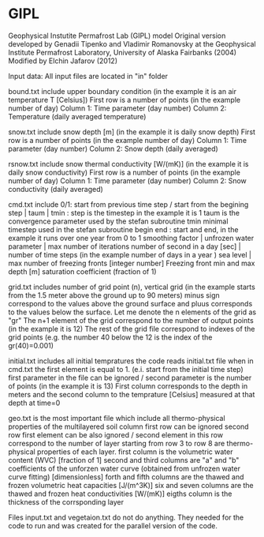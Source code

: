 GIPL
====

Geophysical Instutite Permafrost Lab (GIPL) model
Original version developed by Genadii Tipenko and Vladimir Romanovsky 
at the Geophysical Institute Permafrost Laboratory, University of Alaska Fairbanks (2004)
Modified by Elchin Jafarov (2012)

Input data:
All input files are located in "in" folder

bound.txt include upper boundary condition (in the example it is an air temperature T [Celsius])
First row is a number of points (in the example number of day)
Column 1: Time parameter (day number)
Column 2: Temperature (daily averaged temperature)

snow.txt include snow depth [m] (in the example it is daily snow depth)
First row is a number of points (in the example number of day)
Column 1: Time parameter (day number)
Column 2: Snow depth (daily averaged)

rsnow.txt include snow thermal conductivity [W/(mK)] (in the example it is daily snow conductivity)
First row is a number of points (in the example number of day)
Column 1: Time parameter (day number)
Column 2: Snow conductivity (daily averaged)

cmd.txt include 
0/1: start from previous time step / start from the begining
step | taum | tmin : 
     step is the timestep in the example it is 1
     taum is the convergence parameter used by the stefan subroutine 
     tmin minimal timestep used in the stefan subroutine 
begin end : start and end, in the example it runs over one year from 0 to 1
smoothing factor | unfrozen water parameter | max number of iterations
number of second in a day [sec] | number of time steps (in the example number of days in a year )
sea level | max number of freezing fronts [integer number]
Freezing front min and max depth \[m\]
saturation coefficient (fraction of 1)

grid.txt includes number of grid point (n), 
vertical grid (in the example starts from the 1.5 meter above the ground up to 90 meters) 
minus sign correspond to the values above the ground surface and pluus corresponds to the values below the surface.
Let me denote the n elements of the grid as "gr"
The n+1 element of the grid correspond to the number of output points (in the example it is 12)
The rest of the grid file correspond to indexes of the grid points (e.g. the number 40 below the 12 is the index of the 
gr(40)=0.001)

initial.txt includes all initial tempratures 
the code reads initial.txt file when in cmd.txt the first element is equal to 1. (e.i. start from the initial time step)
first parameter in the file can be ignored / second parameter is the number of points (in the example it is 13)
First column corresponds to the depth in meters and the second column to the temprature [Celsius] measured at that depth at time=0

geo.txt is the most important file which include all thermo-physical properties of the multilayered soil column
first row can be ignored
second row first element can be also ignored / second element in this row correspond to the number of layer 
starting from row 3 to row 8 are thermo-physical properties of each layer.
first column is the volumetric water content (WVC) [fraction of 1]
second and third columns are "a" and "b" coefficients of the unforzen water curve (obtained from unfrozen water curve fitting) [dimensionless]
forth and fifth columns are the thawed and frozen volumetric heat capacities [J/(m^3K)]
six and seven columns are the thawed and frozen heat conductivities [W/(mK)]
eigths column is the thickness of the corrsponding layer

Files input.txt and vegetaion.txt do not do anything. They needed for the code to run and was created for the parallel version of the code.



